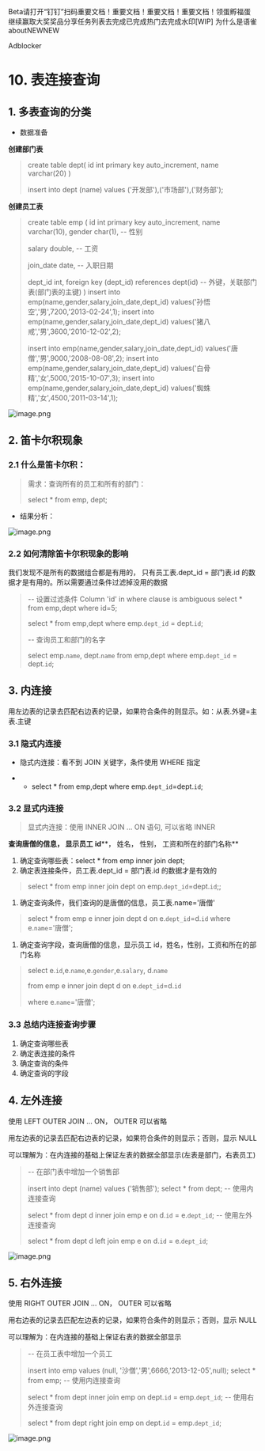 Beta请打开“钉钉”扫码重要文档！重要文档！重要文档！重要文档！领蛋孵福蛋继续赢取大奖奖品分享任务列表去完成已完成热门去完成水印[WIP] 为什么是语雀aboutNEWNEW

Adblocker



# 10. 表连接查询

## 1. 多表查询的分类

- 数据准备

 **创建部门表**

> create table dept(
> id int primary key auto_increment,
> name varchar(20)
> )
>
> insert into dept (name) values ('开发部'),('市场部'),('财务部');

**创建员工表** 

> create table emp (
> id int primary key auto_increment,
> name varchar(10),
> gender char(1), -- 性别
>
> salary double, -- 工资
>
> join_date date, -- 入职日期
>
> dept_id int,
> foreign key (dept_id) references dept(id) -- 外键，关联部门表(部门表的主键)
> )
> insert into emp(name,gender,salary,join_date,dept_id) values('孙悟空','男',7200,'2013-02-24',1);
> insert into emp(name,gender,salary,join_date,dept_id) values('猪八戒','男',3600,'2010-12-02',2);
>
> insert into emp(name,gender,salary,join_date,dept_id) values('唐僧','男',9000,'2008-08-08',2);
> insert into emp(name,gender,salary,join_date,dept_id) values('白骨精','女',5000,'2015-10-07',3);
> insert into emp(name,gender,salary,join_date,dept_id) values('蜘蛛精','女',4500,'2011-03-14',1);





![image.png](https://cdn.nlark.com/yuque/0/2019/png/446852/1572872606957-557b52fe-de5b-42de-b05a-c2323ccaff87.png)





## 2. 笛卡尔积现象

### 2.1 什么是笛卡尔积：

> 需求：查询所有的员工和所有的部门：
>
> select * from emp, dept;

- 结果分析：

![image.png](https://cdn.nlark.com/yuque/0/2019/png/446852/1572872793355-b9642dac-37d8-4d2a-a890-9f1d4dfad908.png)





### 2.2 如何清除笛卡尔积现象的影响

我们发现不是所有的数据组合都是有用的， 只有员工表.dept_id = 部门表.id 的数据才是有用的。所以需要通过条件过滤掉没用的数据

> -- 设置过滤条件 Column 'id' in where clause is ambiguous
> select * from emp,dept where id=5;
>
> select * from emp,dept where emp.`dept_id` = dept.`id`;
>
> -- 查询员工和部门的名字
>
> select emp.`name`, dept.`name` from emp,dept where emp.`dept_id` = dept.`id`;





## 3. 内连接

用左边表的记录去匹配右边表的记录，如果符合条件的则显示。如：从表.外键=主表.主键

### 3.1 隐式内连接

- 隐式内连接：看不到 JOIN 关键字，条件使用 WHERE 指定

- - select * from emp,dept where emp.`dept_id`=dept.`id`;





### 3.2 显式内连接

> 显式内连接：使用 INNER JOIN ... ON 语句, 可以省略 INNER



**查询唐僧的信息， 显示员工** **id****， 姓名， 性别， 工资和所在的部门名称**

1. 确定查询哪些表：select * from emp inner join dept;
2. 确定表连接条件，员工表.dept_id = 部门表.id 的数据才是有效的

> select * from emp inner join dept on emp.`dept_id`=dept.`id`;;

1. 确定查询条件，我们查询的是唐僧的信息，员工表.name='唐僧'

> select * from emp e inner join dept d on e.`dept_id`=d.`id` where e.`name`='唐僧';

1. 确定查询字段，查询唐僧的信息，显示员工 id，姓名，性别，工资和所在的部门名称

> select e.`id`,e.`name`,e.`gender`,e.`salary`, d.`name`
>
> from emp e inner join dept d on e.`dept_id`=d.`id`  
>
> where e.`name`='唐僧';





### 3.3 总结内连接查询步骤

1. 确定查询哪些表
2. 确定表连接的条件
3. 确定查询的条件
4. 确定查询的字段





## 4. 左外连接

使用 LEFT OUTER JOIN ... ON， OUTER 可以省略



用左边表的记录去匹配右边表的记录，如果符合条件的则显示；否则，显示 NULL

可以理解为：在内连接的基础上保证左表的数据全部显示(左表是部门，右表员工)

> -- 在部门表中增加一个销售部
>
> insert into dept (name) values ('销售部');
> select * from dept;
> -- 使用内连接查询
>
> select * from dept d inner join emp e on d.`id` = e.`dept_id`;
> -- 使用左外连接查询
>
> select * from dept d left join emp e on d.`id` = e.`dept_id`;

![image.png](https://cdn.nlark.com/yuque/0/2019/png/446852/1572873696460-dfd2fb98-1956-4577-baab-587f451b87dd.png)





## 5. 右外连接

使用 RIGHT OUTER JOIN ... ON， OUTER 可以省略



用右边表的记录去匹配左边表的记录，如果符合条件的则显示；否则，显示 NULL

可以理解为：在内连接的基础上保证右表的数据全部显示

> -- 在员工表中增加一个员工
>
> insert into emp values (null, '沙僧','男',6666,'2013-12-05',null);
> select * from emp;
> -- 使用内连接查询
>
> select * from dept inner join emp on dept.`id` = emp.`dept_id`;
> -- 使用右外连接查询
>
> select * from dept right join emp on dept.`id` = emp.`dept_id`;

![image.png](https://cdn.nlark.com/yuque/0/2019/png/446852/1572873786761-4b940b3f-ea57-4d6c-a54f-ed8779496692.png)